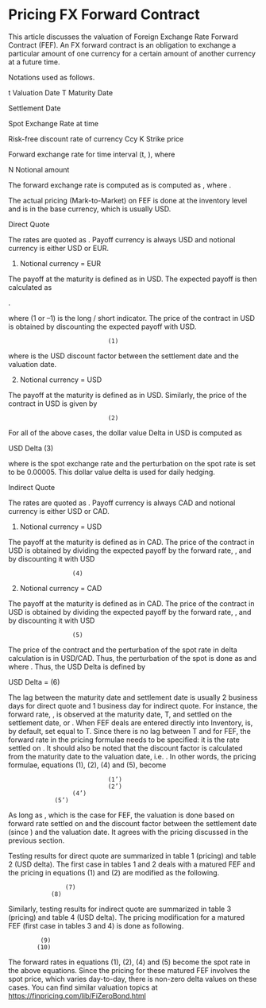 # Pricing FX Forward Contract


This article discusses the valuation of Foreign Exchange Rate Forward Contract (FEF). An FX forward contract is an obligation to exchange a particular amount of one currency for a certain amount of another currency at a future time. 

Notations used as follows.

t	Valuation Date
T	Maturity Date
 
Settlement Date
 
Spot Exchange Rate at time  

 
Risk-free discount rate of currency Ccy
K	Strike price
 
Forward exchange rate for time interval (t,  ), where  

N	Notional amount

The forward exchange rate is computed as is computed as  , where  . 

The actual pricing (Mark-to-Market) on FEF is done at the inventory level and is in the base currency, which is usually USD. 

Direct Quote

The rates are quoted as  . Payoff currency is always USD and notional currency is either USD or EUR. 


1.	Notional currency = EUR

The payoff at the maturity is defined as   in USD. The expected payoff is then calculated as

 .

where   (1 or –1) is the long / short indicator. The price of the contract in USD is obtained by discounting the expected payoff with USD.

       	                        (1)

where   is the USD discount factor between the settlement date and the valuation date.

2.	Notional currency = USD

The payoff at the maturity is defined as   in USD. Similarly, the price of the contract in USD is given by

       	                        (2)

For all of the above cases, the dollar value Delta in USD is computed as

USD Delta                                         (3)

where   is the spot exchange rate and the perturbation on the spot rate   is set to be 0.00005. This dollar value delta is used for daily hedging.

Indirect Quote

The rates are quoted as  . Payoff currency is always CAD and notional currency is either USD or CAD.

1.	Notional currency = USD

The payoff at the maturity is defined as   in CAD. The price of the contract in USD is obtained by dividing the expected payoff by the forward rate,  , and by discounting it with USD

 	   	              (4)

2.	Notional currency = CAD

The payoff at the maturity is defined as   in CAD. The price of the contract in USD is obtained by dividing the expected payoff by the forward rate,  , and by discounting it with USD

 	   	              (5)

The price of the contract and the perturbation of the spot rate in delta calculation is in USD/CAD. Thus, the perturbation of the spot is done as   and   where  . Thus, the USD Delta is defined by

USD Delta =                                             (6) 

The lag between the maturity date and settlement date is usually 2 business days for direct quote and 1 business day for indirect quote. For instance, the forward rate,  , is observed at the maturity date, T, and settled on the settlement date,   or  . When FEF deals are entered directly into Inventory,   is, by default, set equal to T. Since there is no lag between T and   for FEF, the forward rate in the pricing formulae needs to be specified: it is the rate settled on  . It should also be noted that the discount factor is calculated from the maturity date to the valuation date, i.e.  . In other words, the pricing formulae, equations (1), (2), (4) and (5), become

       	                        (1’)
       	                        (2’)
 	   	              (4’)
 	   	         (5’)

As long as  , which is the case for FEF, the valuation is done based on forward rate settled on   and the discount factor between the settlement date (since  ) and the valuation date. It agrees with the pricing discussed in the previous section. 

Testing results for direct quote are summarized in table 1 (pricing) and table 2 (USD delta). The first case in tables 1 and 2 deals with a matured FEF and the pricing in equations (1) and (2) are modified as the following. 

 	    			(7)
     			(8)

Similarly, testing results for indirect quote are summarized in table 3 (pricing) and table 4 (USD delta). The pricing modification for a matured FEF (first case in tables 3 and 4) is done as following.

 			 (9)
  			(10)

The forward rates in equations (1), (2), (4) and (5) become the spot rate   in the above equations. Since the pricing for these matured FEF involves the spot price, which varies day-to-day, there is non-zero delta values on these cases. You can find similar valuation topics at https://finpricing.com/lib/FiZeroBond.html

